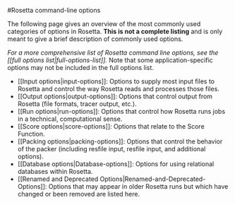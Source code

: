 #Rosetta command-line options

The following page gives an overview of the most commonly used categories of options in Rosetta. **This is not a complete listing** and is only meant to give a brief description of commonly used options.

*For a more comprehensive list of Rosetta command line options, see the [[full options list|full-options-list]].* Note that some application-specific options may not be included in the full options list.

* [[Input options|input-options]]: Options to supply most input files to Rosetta and control the way Rosetta reads and processes those files.
* [[Output options|output-options]]: Options that control output from Rosetta (file formats, tracer output, etc.).
* [[Run options|run-options]]: Options that control how Rosetta runs jobs in a technical, computational sense.
* [[Score options|score-options]]: Options that relate to the Score Function.
* [[Packing options|packing-options]]: Options that control the behavior of the packer (including resfile input, resfile input, and additional options).
* [[Database options|Database-options]]: Options for using relational databases within Rosetta.
* [[Renamed and Deprecated Options|Renamed-and-Deprecated-Options]]: Options that may appear in older Rosetta runs but which have changed or been removed are listed here.
